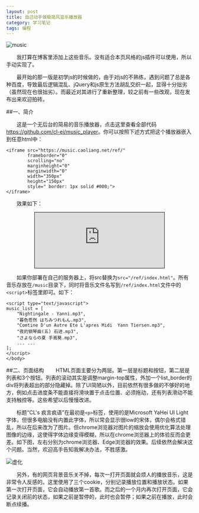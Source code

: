 ```yaml
---
layout: post
title: 自己动手做极简风音乐播放器
category: 学习笔记
tags: 编程
---
```


![music](/static/blog/img/20160826/0.jpg)

　　我打算在博客里添加上这些音乐。没有适合本页风格的js插件可以使用，所以手动实现了。
<!--more-->
　　最开始的那一版是初学js的时候做的，由于对js的不熟练，遇到问题了总是各种百度，导致最后逻辑混乱、jQuery和js原生方法胡乱交织一起，显得十分拙劣（虽然现在也很拙劣）。而最近对其进行了重新整理，较之前有一些改观，现在发布出来欢迎拍砖。

##一、简介

　　这是一个无后台的简易的音乐播放器，点击这里查看全部代码<a target="_blank" href="https://github.com/cl-ei/music_player">https://github.com/cl-ei/music_player</a>。你可以按照下述方式把这个播放器嵌入到任意html中：

```
<iframe src="https://music.caoliang.net/ref/"
        frameborder="0" 
        scrolling="no"
        marginheight="0"
        marginwidth="0"     
        width="350px"  
        height="150px"
        style=" border: 1px solid #000;">
</iframe>
```

　　效果如下：
<center>
<iframe name="frame" 
        src="https://music.caoliang.net/ref/"
        frameborder="0" 
        scrolling="no"
        marginheight="0"
        marginwidth="0"     
        width="350px"  
        height="150px"
        style=" border: 1px solid #000;">
</iframe>
</center>

　　如果你部署在自己的服务器上，将src替换为```src="/ref/index.html"```。所有音乐存放在```/music```目录下，同时将音乐文件名写到```/ref/index.html```文件中的```<script>```标签里即可。如下：

```
<script type="text/javascript">
music_list = [
    "Nightingale - Yanni.mp3",
    "暮色苍然 はちみつれもん.mp3",
    "Comtine D'un Autre Ete L'apres Midi  Yann Tiersen.mp3",
    "夜的钢琴曲(五) 石进.mp3",
    "さよならの夏 手嶌葵.mp3",
    ... ...
];
</script>
</body>
```
##二、页面结构
　　HTML页面主要分为两层。第一层是标题和按钮，第二层是列表和3个按钮。列表的滚动其实是调整margin-top属性，外加一个list_border的div将列表超出的部分隐藏掉。除了UI简陋以外，目前依然有很多做的不够好的地方，例如点击进度条不能直接将滑块置于点击位置、必须拖动，还有列表滑动不能支持触控等。这些希望以后慢慢改进。

　　标题“CL's 疯言疯语”在最初是```<p>```标签，使用的是Microsoft YaHei UI Light字体，但很多电脑没有内置此字体，所以常会显示很low的宋体，偶尔会格式错乱，所以在后来改为了图片。但chrome浏览器对图片的缩放会使用优化算法处理图像的边缘，这使得字体边缘变得模糊，所以在chrome浏览器上的体验反而会更差。如下图，左右分别为chrome浏览器、Edge浏览器的效果。后续依然会解决这个问题。当然，欢迎高手告知我解决办法，不胜感激。

![虚化](/images/project/20160826/1.bmp)

　　另外，有的网页背景音乐关不掉，每次一打开页面就会烦人的播放音乐，这是非常令人反感的。这里使用了三个cookie，分别记录播放位置和播放状态。如果第一次打开页面，它会自动播放第一首歌。而之后的一个月内再次打开页面，它会记录关闭前的状态，如果之前是暂停的，此时也会暂停；如果之前在播放，此时会断点续播。
